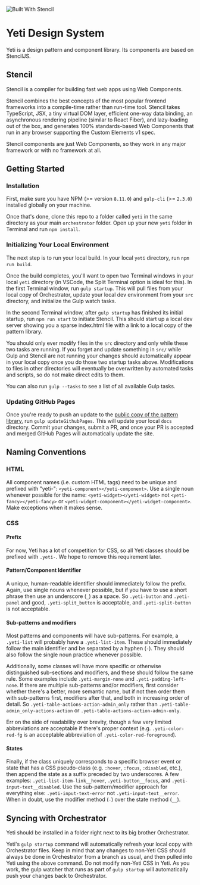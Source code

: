 ![Built With Stencil](https://img.shields.io/badge/-Built%20With%20Stencil-16161d.svg?logo=data%3Aimage%2Fsvg%2Bxml%3Bbase64%2CPD94bWwgdmVyc2lvbj0iMS4wIiBlbmNvZGluZz0idXRmLTgiPz4KPCEtLSBHZW5lcmF0b3I6IEFkb2JlIElsbHVzdHJhdG9yIDE5LjIuMSwgU1ZHIEV4cG9ydCBQbHVnLUluIC4gU1ZHIFZlcnNpb246IDYuMDAgQnVpbGQgMCkgIC0tPgo8c3ZnIHZlcnNpb249IjEuMSIgaWQ9IkxheWVyXzEiIHhtbG5zPSJodHRwOi8vd3d3LnczLm9yZy8yMDAwL3N2ZyIgeG1sbnM6eGxpbms9Imh0dHA6Ly93d3cudzMub3JnLzE5OTkveGxpbmsiIHg9IjBweCIgeT0iMHB4IgoJIHZpZXdCb3g9IjAgMCA1MTIgNTEyIiBzdHlsZT0iZW5hYmxlLWJhY2tncm91bmQ6bmV3IDAgMCA1MTIgNTEyOyIgeG1sOnNwYWNlPSJwcmVzZXJ2ZSI%2BCjxzdHlsZSB0eXBlPSJ0ZXh0L2NzcyI%2BCgkuc3Qwe2ZpbGw6I0ZGRkZGRjt9Cjwvc3R5bGU%2BCjxwYXRoIGNsYXNzPSJzdDAiIGQ9Ik00MjQuNywzNzMuOWMwLDM3LjYtNTUuMSw2OC42LTkyLjcsNjguNkgxODAuNGMtMzcuOSwwLTkyLjctMzAuNy05Mi43LTY4LjZ2LTMuNmgzMzYuOVYzNzMuOXoiLz4KPHBhdGggY2xhc3M9InN0MCIgZD0iTTQyNC43LDI5Mi4xSDE4MC40Yy0zNy42LDAtOTIuNy0zMS05Mi43LTY4LjZ2LTMuNkgzMzJjMzcuNiwwLDkyLjcsMzEsOTIuNyw2OC42VjI5Mi4xeiIvPgo8cGF0aCBjbGFzcz0ic3QwIiBkPSJNNDI0LjcsMTQxLjdIODcuN3YtMy42YzAtMzcuNiw1NC44LTY4LjYsOTIuNy02OC42SDMzMmMzNy45LDAsOTIuNywzMC43LDkyLjcsNjguNlYxNDEuN3oiLz4KPC9zdmc%2BCg%3D%3D&colorA=16161d&style=flat-square) 

# Yeti Design System

Yeti is a design pattern and component library. Its components are based on StencilJS.

## Stencil

Stencil is a compiler for building fast web apps using Web Components.

Stencil combines the best concepts of the most popular frontend frameworks into a compile-time rather than run-time tool.  Stencil takes TypeScript, JSX, a tiny virtual DOM layer, efficient one-way data binding, an asynchronous rendering pipeline (similar to React Fiber), and lazy-loading out of the box, and generates 100% standards-based Web Components that run in any browser supporting the Custom Elements v1 spec.

Stencil components are just Web Components, so they work in any major framework or with no framework at all.

## Getting Started

### Installation

First, make sure you have NPM (>= version `8.11.0`) and `gulp-cli` (>= `2.3.0`) installed globally on your machine. 

Once that's done, clone this repo to a folder called `yeti` in the same directory as your main `orchestrator` folder. Open up your new `yeti` folder in Terminal and run `npm install`.

### Initializing Your Local Environment

The next step is to run your local build. In your local `yeti` directory, run `npm run build`.

Once the build completes, you'll want to open two Terminal windows in your local `yeti` directory (in VSCode, the Split Terminal option is ideal for this). In the first Terminal window, run `gulp startup`. This will pull files from your local copy of Orchestrator, update your local dev environment from your `src` directory, and initialize the Gulp watch tasks.

In the second Terminal window, after `gulp startup` has finished its initial startup, run `npm run start` to initiate Stencil. This should start up a local dev server showing you a sparse index.html file with a link to a local copy of the pattern library.

You should only ever modify files in the `src` directory and only while these two tasks are running. If you forget and update something in `src/` while Gulp and Stencil are not running your changes should automatically appear in your local copy once you do those two startup tasks above. Modifications to files in other directories will eventually be overwritten by automated tasks and scripts, so do not make direct edits to them.

You can also run `gulp --tasks` to see a list of all available Gulp tasks.

### Updating GitHub Pages

Once you're ready to push an update to the [public copy of the pattern library](https://msoltvedt.github.io/yeti/), run `gulp updateGithubPages`. This will update your local `docs` directory. Commit your changes, submit a PR, and once your PR is accepted and merged GitHub Pages will automatically update the site.


## Naming Conventions

### HTML

All component names (i.e. custom HTML tags) need to be unique and prefixed with "yeti-": `<yeti-component></yeti-component>`. Use a single noun whenever possible for the name: `<yeti-widget></yeti-widget>` not `<yeti-fancy></yeti-fancy>` or `<yeti-widget-component></yeti-widget-component>`. Make exceptions when it makes sense.

### CSS

#### Prefix

For now, Yeti has a lot of competition for CSS, so all Yeti classes should be prefixed with `.yeti-`. We hope to remove this requirement later.

#### Pattern/Component Identifier

A unique, human-readable identifier should immediately follow the prefix. Again, use single nouns whenever possible, but if you have to use a short phrase then use an underscore (`_`) as a space. So `.yeti-button` and `.yeti-panel` and good, `.yeti-split_button` is acceptable, and `.yeti-split-button` is not acceptable.

#### Sub-patterns and modifiers

Most patterns and components will have sub-patterns. For example, a `.yeti-list` will probably have a `.yeti-list-item`. These should immediately follow the main identifier and be separated by a hyphen (`-`). They should also follow the single noun practice whenever possible.

Additionally, some classes will have more specific or otherwise distinguished sub-sections and modifiers, and these should follow the same rule. Some examples include `.yeti-margin-none` and `.yeti-padding-left-none`. If there are multiple sub-patterns and/or modifiers, first consider whether there's a better, more semantic name, but if not then order them with sub-patterns first, modifiers after that, and both in increasing order of detail. So `.yeti-table-actions-action-admin_only` rather than `.yeti-table-admin_only-actions-action` or `.yeti-table-actions-action-admin-only`. 

Err on the side of readability over brevity, though a few very limited abbreviations are acceptable if there's proper context (e.g. `.yeti-color-red-fg` is an acceptable abbreviation of `.yeti-color-red-foreground`).

#### States

Finally, if the class uniquely corresponds to a specific browser event or state that has a CSS pseudo-class (e.g. `:hover`, `:focus`, `:disabled`, etc.), then append the state as a suffix preceded by two underscores. A few examples: `.yeti-list-item-link__hover`, `.yeti-button__focus`, and `.yeti-input-text__disabled`. Use the sub-pattern/modifier approach for everything else: `.yeti-input-text-error` not `.yeti-input-text__error`. When in doubt, use the modifier method (`-`) over the state method (`__`).


## Syncing with Orchestrator

Yeti should be installed in a folder right next to its big brother Orchestrator.

Yeti's `gulp startup` command will automatically refresh your local copy with Orchestrator files. Keep in mind that any changes to non-Yeti CSS should always be done in Orchestrator from a branch as usual, and then pulled into Yeti using the above command. Do not modify non-Yeti CSS in Yeti. As you work, the gulp watcher that runs as part of `gulp startup` will automatically push your changes back to Orchestrator.

